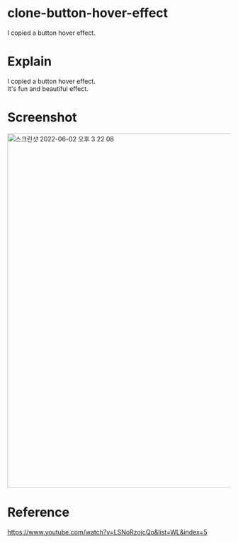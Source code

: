 # clone-button-hover-effect
I copied a button hover effect.

# Explain
I copied a button hover effect.   
It's fun and beautiful effect.

# Screenshot
<img width="797" alt="스크린샷 2022-06-02 오후 3 22 08" src="https://user-images.githubusercontent.com/53844621/171566270-98329157-5958-4330-a1fc-06dfaa6a74e1.png">

# Reference
https://www.youtube.com/watch?v=LSNoRzojcQo&list=WL&index=5
